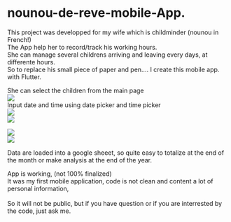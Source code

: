 # nounou-de-reve-mobile-App.
This project was developped for my wife which is childminder (nounou in French!) <br>
The App help her to record/track his working hours. <br>
She can manage several childrens arriving and leaving every days, at differente hours.<br>
So to replace his small piece of paper and pen…. I create this mobile app. with Flutter.<br>

She can select the children from the main page<br>
<img src="./screenshots/img01.jpg"> <br>
Input date and time using date picker and time picker <br>
<img src="./screenshots/img02.jpg">
<br>
<img src="./screenshots/img03.jpg">

<img src="./screenshots/img04.jpg">
<br>
<img src="./screenshots/img05.jpg">

Data are loaded into a google sheeet, so quite easy to totalize at the end of the month or make analysis at the end of the year.  

App is working, (not 100% finalized) <br>
It was my first mobile application, code is not clean and content a lot of personal information,<br>
<br>
So it will not be public, but if you have question or if you are interrested by the code, just ask me.

